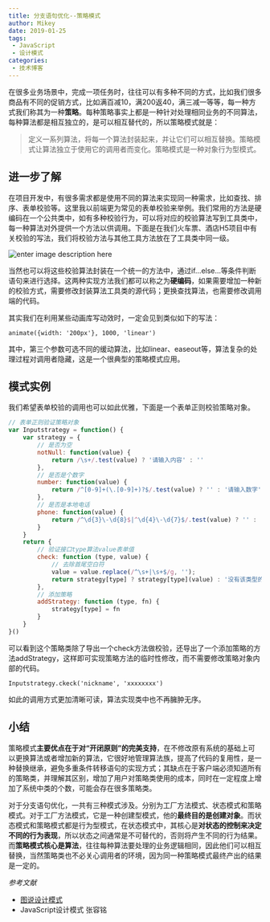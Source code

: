 ```yaml
---
title: 分支语句优化--策略模式
author: Mikey
date: 2019-01-25
tags:
 - JavaScript
 - 设计模式
categories:
 - 技术博客
---
```


在很多业务场景中，完成一项任务时，往往可以有多种不同的方式，比如我们很多商品有不同的促销方式，比如满百减10，满200返40，满三减一等等，每一种方式我们称其为一种**策略**。每种策略事实上都是一种针对处理相同业务的不同算法，每种算法都是相互独立的，是可以相互替代的，所以策略模式就是：

>定义一系列算法，将每一个算法封装起来，并让它们可以相互替换。策略模式让算法独立于使用它的调用者而变化。策略模式是一种对象行为型模式。

## 进一步了解

在项目开发中，有很多需求都是使用不同的算法来实现同一种需求，比如查找、排序、表单校验等。这里我以前端更为常见的表单校验来举例。我们常用的方法是硬编码在一个公共类中，如有多种校验行为，可以将对应的校验算法写到工具类中，每一种算法对外提供一个方法以供调用。下面是在我们火车票、酒店H5项目中有关校验的写法，我们将校验方法与其他工具方法放在了工具类中同一级。

![enter image description here](https://lh3.googleusercontent.com/MY6InMW2ow_nOZsDRQRSNd8YuCWkvSOag1CEFrI9ywn5bF-ZHD_At-Hn0iLX71i4LeERs4KHjvw)

当然也可以将这些校验算法封装在一个统一的方法中，通过if…else…等条件判断语句来进行选择。这两种实现方法我们都可以称之为**硬编码**，如果需要增加一种新的校验方式，需要修改封装算法工具类的源代码；更换查找算法，也需要修改调用端的代码。

其实我们在利用某些动画库写动效时，一定会见到类似如下的写法：

    animate({width: '200px'}, 1000, 'linear')

其中，第三个参数可选不同的缓动算法，比如linear、easeout等，算法复杂的处理过程对调用者隐藏，这是一个很典型的策略模式应用。

## 模式实例

我们希望表单校验的调用也可以如此优雅，下面是一个表单正则校验策略对象。

```javascript
// 表单正则验证策略对象
var Inputstrategy = function() {
	var strategy = {
		// 是否为空
		notNull: function(value) {
			return /\s+/.test(value) ? '请输入内容' : ''
		},
		// 是否是个数字
		number: function(value) {
			return /^[0-9]+(\.[0-9]+)?$/.test(value) ? '' : '请输入数字'
		},
		// 是否是本地电话
		phone: function(value) {
			return /^\d{3}\-\d{8}$|^\d{4}\-\d{7}$/.test(value) ? '' : '请输入正确的电话号'
		}
	}
	return {
		// 验证接口type算法value表单值
		check: function (type, value) {
			// 去除首尾空白符
			value = value.replace(/^\s+|\s+$/g, '');
			return strategy[type] ? strategy[type](value) : '没有该类型的检测方法'
		},
		// 添加策略
		addStrategy: function (type, fn) {
			strategy[type] = fn
		}
	}
}()
```
可以看到这个策略类除了导出一个check方法做校验，还导出了一个添加策略的方法addStrategy，这样即可实现策略方法的临时性修改，而不需要修改策略对象内部的代码。

    Inputstrategy.ckeck('nickname', 'xxxxxxxx')

如此的调用方式更加清晰可读，算法实现类中也不再臃肿无序。

## 小结

策略模式**主要优点在于对“开闭原则”的完美支持**，在不修改原有系统的基础上可以更换算法或者增加新的算法，它很好地管理算法族，提高了代码的复用性，是一种替换继承，避免多重条件转移语句的实现方式；其缺点在于客户端必须知道所有的策略类，并理解其区别，增加了用户对策略类使用的成本，同时在一定程度上增加了系统中类的个数，可能会存在很多策略类。

对于分支语句优化，一共有三种模式涉及。分别为工厂方法模式、状态模式和策略模式。对于工厂方法模式，它是一种创建型模式，他的**最终目的是创建对象**。而状态模式和策略模式都是行为型模式，在状态模式中，其核心是**对状态的控制来决定不同的行为表现**，所以状态之间通常是不可替代的，否则将产生不同的行为结果。而**策略模式核心是算法**，往往每种算法要处理的业务逻辑相同，因此他们可以相互替换，当然策略类也不必关心调用者的环境，因为同一种策略模式最终产出的结果是一定的。

*参考文献*

 - [图说设计模式](https://design-patterns.readthedocs.io/zh_CN/latest/behavioral_patterns/strategy.html)
 - JavaScript设计模式  张容铭

